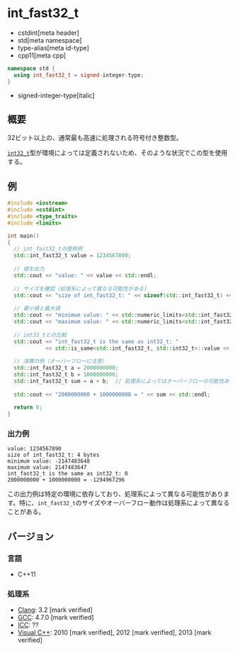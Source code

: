 # int_fast32_t
* cstdint[meta header]
* std[meta namespace]
* type-alias[meta id-type]
* cpp11[meta cpp]

```cpp
namespace std {
  using int_fast32_t = signed-integer-type;
}
```
* signed-integer-type[italic]

## 概要
32ビット以上の、通常最も高速に処理される符号付き整数型。

[`int32_t`](int32_t.md)型が環境によっては定義されないため、そのような状況でこの型を使用する。

## 例
```cpp example
#include <iostream>
#include <cstdint>
#include <type_traits>
#include <limits>

int main()
{
  // int_fast32_tの使用例
  std::int_fast32_t value = 1234567890;
  
  // 値を出力
  std::cout << "value: " << value << std::endl;
  
  // サイズを確認（処理系によって異なる可能性がある）
  std::cout << "size of int_fast32_t: " << sizeof(std::int_fast32_t) << " bytes" << std::endl;
  
  // 最小値と最大値
  std::cout << "minimum value: " << std::numeric_limits<std::int_fast32_t>::min() << std::endl;
  std::cout << "maximum value: " << std::numeric_limits<std::int_fast32_t>::max() << std::endl;
  
  // int32_tとの比較
  std::cout << "int_fast32_t is the same as int32_t: " 
            << std::is_same<std::int_fast32_t, std::int32_t>::value << std::endl;
            
  // 演算の例（オーバーフローに注意）
  std::int_fast32_t a = 2000000000;
  std::int_fast32_t b = 1000000000;
  std::int_fast32_t sum = a + b;  // 処理系によってはオーバーフローの可能性あり
  
  std::cout << "2000000000 + 1000000000 = " << sum << std::endl;
  
  return 0;
}
```

### 出力例
```
value: 1234567890
size of int_fast32_t: 4 bytes
minimum value: -2147483648
maximum value: 2147483647
int_fast32_t is the same as int32_t: 0
2000000000 + 1000000000 = -1294967296
```

この出力例は特定の環境に依存しており、処理系によって異なる可能性があります。特に、`int_fast32_t`のサイズやオーバーフロー動作は処理系によって異なることがある。

## バージョン
### 言語
- C++11

### 処理系
- [Clang](/implementation.md#clang): 3.2 [mark verified]
- [GCC](/implementation.md#gcc): 4.7.0 [mark verified]
- [ICC](/implementation.md#icc): ??
- [Visual C++](/implementation.md#visual_cpp): 2010 [mark verified], 2012 [mark verified], 2013 [mark verified]
